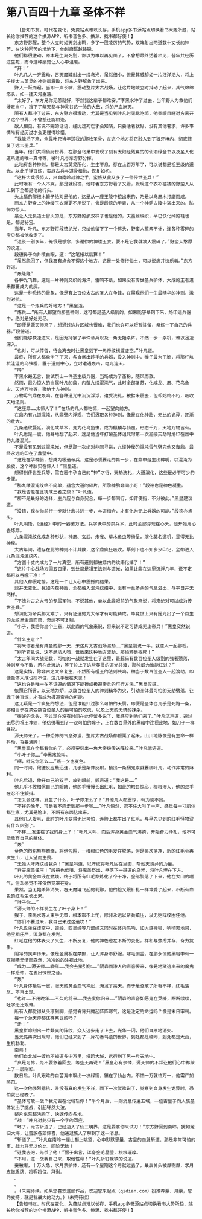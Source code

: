 # 第八百四十九章 圣体不祥
        【告知书友，时代在变化，免费站点难以长存，手机app多书源站点切换看书大势所趋，站长给你推荐的这个换源APP，听书音色多、换源、找书都好使！】
       东方野苏醒，整个人立时如天剑出鞘，多了一股凌厉的气势，双眸射出两道数十丈长的神芒，在这种困苦的境地下，他越磨砺越锋锐。
       他们都很激动，原本是生离死别，都以为难以再见面了，不曾想最终活着相见，昔年共经历过生死，而今这种感觉让人心中温暖。
       “开！”
       叶凡几人一齐震动，吞天魔罐射出一缕乌光，虽然细小，但是其威却如一片汪洋浩大，将上千缕太古英灵的神则都震散，将东方野解救了出来。
       野人一跃而起，当即一声长啸，震动整片太古战场，让这片地域立时抖动了起来，其气绵绵悠长，如一挂天河垂落。
       “太好了，东方兄你无恙就好，不然我这辈子都难安。”李黑水冲了过去，当年野人为救他们涉足当中，挡下了紫天都与神灵谷这一脉的大敌，杀的尸血崩天。
       所有人都冲了过来，东方野亦很激动，尤其是当见到叶凡时无比吃惊，他亲眼目睹对方离开了这个世界，不曾想还能相逢。
       故人相见，有说不完的话语，经历过死亡才会知晓，只要活着就好，没有其他奢求，许多事情唯有经历过才会更懂得珍惜。
       “我能活下来，全靠叶兄当年送我的那枚圣骨，在这个地方将它融入到了狼牙棒内，彻底修复了远古圣兵。”
       当年，他们共闯仙府世界，在那金乌巢中发现了刻有太阳经残篇的的仙泪绿金书以及圣人化道所遗的唯一真骨等，被叶凡与东方野分掉。
       此地有各种神则，都是太古英灵所化，生生不息，存在上百万年了，可以说都是祖王级的道光，以此千锤百炼，蛮族古兵与道骨相融，恢复如初。
       “这杆古兵很惊人，出自南岭战神之手，蛮族从此又多了一件传世圣兵！”
       此时唯有一个人不爽，那是就段德，他盯着东方野看了又看，发现这个衣衫褴褛的野蛮人从上到下全都是他的行头。
       头上插的那根木簪子绝对是他的，这是从一座王陵中挖出来的，乃是以乌凰木打磨而成。
       而东方野身上的神缕玉衣就更不用说了，曾是段德的甲胄，从一个神朝古陵中盗出来的，防御力惊人。
       最让人无良道士冒火的是，东方野的那双袜子也是他的，天蚕丝编织，早已快化掉的鞋也是，都是秘宝。
       当年，叶凡、东方野将段德扒光，只给他留下了一个裤头，野蛮人荤素不计，连各种零碎的宝贝都被他收走了。
       “道长一别多年，俺很是想念，多谢你的神缕玉衣，要不是它我就被人震碎了。”野蛮人憨厚的说道。
       段德鼻子向外喷白眼，道：“这笔帐以后算！”
       “虽然脱困了，但我真有点舍不得这个地方，这是一处修行仙土，可以说痛并快乐着。”东方野道。
       “轰隆隆”
       各种光飞舞，这是一片神则交织的海洋，雷鸣不断，如果没有传世圣兵护体，大成的王者进来都要成为劫灰。
       这是一种恐怖的景象，像是有上百位太古的圣人在争锋，在展现他们一生最精华的神则，激烈对抗。
       “这是一个炼兵的好地方！”黑皇道。
       “炼兵……”所有人都望向那些神则，这可都是圣人级别的，如果能够摹刻下来，烙印进兵器中，绝对是好处无尽。
       “即便是源天师来了，想通过这片区域也很难，我们也许可以短暂驻留，祭炼一下自己的兵器。”段德道。
       他们能够快速进来，是因为持掌了半件帝兵以及一角无始杀阵，不然一步一杀机，难以迅速深入。
       “也对，可以停留，待会离去时让黑皇刻下一角帝纹横渡虚空。”叶凡道。
       最终，所有人都盘坐了下来，各自祭出趁手的兵器，没入神则中，猴子最为干脆，将那杆坑坑洼洼的乌铁棍，置于道则中心，立时遭遇轰击，电光连天。
       “砰”
       李黑水最无言，尝试祭出一件圣主级兵器，当场成为了齑粉，随风而散。
       然而，最为惊人的当属叶凡的鼎，内蕴九缕混沌气，此时全部复苏，化成龙、凰、花鸟鱼虫、天地万物等，聚纳十方神则。
       万物母气鼎在轰鸣，在各种道光中沉沉浮浮，遭受洗礼，被劈来震去，但却始终不朽，吸收天地法则。
       “这座鼎……太惊人了！”在场的几人都吃惊，一起望向前方。
       在鼎内有九道混沌，从鼎壁内浮现，它们汲取各种神则，像是在化神胎，无比的诡异，逐渐的壮大。
       九条道纹蔓延，演化成草木，变为花鸟鱼虫，成为麒麟与仙凰，形态千万，天地万物皆有。
       叶凡也是一震，他蓦地想了起来，这是他当年打破圣体诅咒时第一次迎接天劫时烙印在鼎中的九缕混沌。
       不是没有见到过混沌光，但是那一次绝对非同寻常，九缕神秘的混沌雷气劈完他又轰鼎，最终永远的印在了鼎壁中。
       “这是在孕神胎，想成为极道帝兵，这是必须要走的第一步，在鼎中蕴生出神明，以混沌为胎皮，这个神胎实在惊人！”黑皇道。
       想得到传世圣兵等，需在器中孕自己的“神”才行，天劫洗礼，大道演化，这些是必不可少的步骤。
       “那九缕混沌纹络不简单，蕴含大道的碎片，所孕神胎非同小可！”段德也是神色凝重。
       “我是否能在此铸成王者之鼎？”叶凡道。
       “那不是最好的选择，主兵应与自身契合，每一步都同行，如臂使指，不分彼此。”黑皇建议道。
       “没错，现在你前行一步就让鼎共进一步，与道相合，才有化为无上兵器的可能。”段德亦点头。
       叶凡明悟，《道经》中的一器破万法，兵字诀中的祭兵术，此时全部浮现在心头，他开始用心去炼鼎。
       九条混沌纹化成各种形状，神凰、玄武、朱雀、草木鱼虫等纷呈，演化莫名道机，显得无比神秘。
       太古年间，遗存在此的神则不计其数，这个鼎疯狂吸收，摹刻下也不知多少印记，全都进入九条混沌道纹内。
       “方圆十丈内成为了一片真空，所有道则都被鼎内的纹络化掉了！”
       “这片中心战场方圆五百里，到处都是祖王法则与道光，如果让鼎在这里沉浮几年，说不定都可以吞噬干净！”
       其他人都很吃惊，这是一个让人心中震撼的结果。
       鼎并无变化，犹如内蕴神胎，全都融入混沌纹络中，没有一丝多余的气息溢出，与平日并无两样。
       “不愧为古之大帝的专属圣物，不说其他，单以此鼎眼前的气象来说，将来绝对可以成为传世圣兵。”
       想演化为帝兵那太难了，只有证道的为大帝才有可能铸成，毕竟世上只有摇光出了一个自生的龙纹黑金鼎而已，奇迹不可复制。
       “小子，我给你出个主意，以此鼎的气象来说，将来说不定可铸成无上帝兵！”黑皇突然说道。
       “什么主意？”
       “将来你若是有成圣的那一天，来这片太古战场渡劫……”黑皇刚说一半，就遭人一起鄙视。
       “别听它乱说，这不是坑人吗，谁敢来这种地方渡劫，那纯粹是找死！”
       “太古年间大战无数，可怕的一战就发生在了这里，最起码有数百位圣人级别的强者殒落，神则至今不散，若在此渡劫，等于拉上了这些英灵的道光共渡，那种威力谁能扛过？”
       这是实情，除非古之大帝复生，不然所有祖王的法则共鸣，相当于数百位圣人一起渡劫，即便圣体大成也挡不住，这几乎是在灭世！
       “这也许是唯一在不证道的情况下能铸成极道帝兵的可行方法。”黑皇叹道。
       依照它所言，以天地为炉，以数百位圣人的神则精华为火，引动圣体最可怕的天劫劈落，让鼎千锤百炼，才有成为极道帝兵的可能。
       这无疑是一个疯狂的想法，但是谁能扛过那么可怕的天罚，即便是圣体也几乎是死路一条，那相当于在禁受数百位圣人的最可怕的攻伐，以及上天的无情的抹杀。
       “很好的念头，不过现在没有时间在此停留多说了，我感应到他们来了。”叶凡沉声道，透过无尽的祖王神则，他仿佛看到了一双可怕的眸子，正在数百里外的黑暗中注视此地，如刀子一样锋锐。
       源天师来了，一种恐怖的气息弥漫，整片太古战场都颤栗了起来，山川地脉像是有生命一样抖动，将要沸腾！
       “黑皇现在全都看你的了，必须要刻出一角大帝级传送阵纹来。”叶凡低语道。
       “小叶子你……”李黑水惊叫。
       “啊，叶兄你怎么……”燕一夕也变色。
       同一时间，段德反应最迅速，几乎是条件反射，抽出一条捆鬼索就要绑叶凡，动作非常的麻利。
       叶凡后退，伸开自己的双手，放到眼前，颤声道：“我这是……”
       他几乎不敢相信自己的眼睛，他的手慢慢长出红毛，如此的触目惊心，根根渗人，他的双手在忍不住颤抖。
       “怎么会这样，发生了什么，叶子你怎么了？”其他几人都震惊，有力使不出。
       “不祥的晚年，可是我不应走到那一步呢……”叶凡悚然，忍不住大叫了一声，感觉每一寸肌体都生疼，尤其是脸上，不断有东西钻出来。
       其他几人发毛，此时的叶凡变得无比可怕，连脸上都生出了红毛，与早先见到的红毛怪物没有什么区别了。
       “不祥……发生在了我的身上？！”叶凡大叫，而后浑身黄金血气沸腾，开始奋力挣扎，他不可能放弃自己的躯体。
       “轰”
       金色的烈焰熊熊燃烧，将他包围，一根根红色的毛发在脱落，但是每次落净，新的红毛会再次生出，让人望而生畏。
       “无始大阵阵纹给我杀！”黑皇叫道，以阵纹将叶凡困在里面，帮他灭诡异的力量。
       “吞天魔盖镇压！”段德也低喝，将魔盖祭出，垂落下一道道的乌光，将叶凡埋在下方。
       叶凡的黄金血液在燃烧，终于将所有红毛都炼化了个干净，全部脱落了下来，他在大口的喘气，但却感觉不祥依然笼罩在身。
       果然，当无始杀阵消失，吞天魔罐飞起的刹那，他的脸又跟针扎一样难受了起来，不断有血色的红毛生长出来。
       “叶子你……”
       “源天师的不祥发生在了叶子身上！”
       猴子、李黑水等人束手无策，根本帮不上忙，除非永远以帝兵镇压，以无始阵纹困住他。
       “你们不要过来，我自己来过这道坎！”
       叶凡盘坐在虚空中，道经、西皇经等几部经文同时在体内鸣响，如大道禅唱，响彻天地间，他宝相庄严，浑身都在发光。
       红毛在他的体表灭了又生，不断反复，他的神色也在不断的变化，祥和与焦虑并存，奋力抗争。
       阴冷的笑声传来，像是金属板在摩擦，让人浑身不舒服，寒毛倒竖，在那永恒的黑暗中有一双眼睛无情而森然，冷冷的的注视此地。
       “成为……源天师……晚年……我会去接引你……”阴森而渗人的声音传来，像是地狱逃出来的魔鬼一样恐怖，在发出悚世之音。
       “轰”
       叶凡身体最后一震，漫天的黄金血气冲起，淹没了高天，终于是驱散了所有不祥，红毛落尽，不再出现。
       “也许……不用晚年……不久的将来……我去度你归来……”阴森的声音如恶鬼在哭嚎，断断续续，吐字无比艰难。
       所有人都觉得从头凉到脚，感觉脊背升腾起阵阵寒气，这是注定的命运吗？像是末日审判。
       每一个源天师都这样离世的吗？
       “走！”
       黑皇拼命刻出一片繁奥的阵纹，众人迈步走了上去，光华一闪，他们自原地消失。
       当光亮再次出现时，他们已经来到了一片花香鸟语的世界，到处都是峻岭，到处都是大山，生机勃勃。
       南岭！
       他们自北域一渡也不知道多少万里，横跨大域，远行到了另一片天地中。
       “真是可怖，先不要急着回去，等些天再说！”黑皇心有余悸，源天师的不祥让他们心中都蒙上了一层阴影。
       数日后，叶凡艰难的自苦海中取出一块绿铜，镇在了仙台内，不怕一万就怕万一，他需严加防范。
       这一次他强烈抵抗，并没有真的发生不祥，而下一次就难说了，觉察到自身发生诡异时，恐怕就已经晚了。
       “圣体可敢一战？我元古在北域斩你！”半个月后，一则消息传遍五域，一位古皇子向人族圣体发出了挑战，引起轩然大波。
       整片东荒都沸腾了，快速传向各地。
       “战！”叶凡对此只有一个字的回应。
       “坏了，元古斩道了，已经迈入了仙三境界，这是要拿你来试刀！”东方野回到南岭，犹如龙归大海，让蛮族各部惊喜，他通过族人了解到了这一消息。
       “斩道了……”叶凡在南岭一座山巅上眺望，心中默默思量，古皇的血脉斩道，那是非常可怕的事，战力将无以伦比，同阶无敌！
       “让我去吧，先杀了他！”猴子出言，浑身金毛晶莹，根根璀璨。
       “不用，这一战我自己来，取他性命！”叶凡斩钉截铁的说道。
       要被爆，十万火急，求月票护体，还有一个星期这个月就过去了，最后关头被爆啊爆，求月皮做盾牌，挡啊挡住。拜谢。
       。
       。
       。(未完待续。如果您喜欢这部作品，欢迎您来起点（qidian.com）投推荐票、月票，您的支持，就是我最大的动力。)（未完待续）
       【告知书友，时代在变化，免费站点难以长存，手机app多书源站点切换看书大势所趋，站长给你推荐的这个换源APP，听书音色多、换源、找书都好使！】